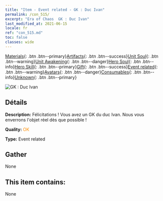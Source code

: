 ```yaml
---
title: "Item - Event related - GK : Duc Ivan"
permalink: /con_515/
excerpt: "Era of Chaos  GK : Duc Ivan"
last_modified_at: 2021-06-15
locale: fr
ref: "con_515.md"
toc: false
classes: wide
---
```

 [Materials](/ItemsFR/){: .btn .btn--primary}[Artifacts](/ItemsFR/Artifacts/){: .btn .btn--success}[Unit Soul](/ItemsFR/UnitSoul/){: .btn .btn--warning}[Unit Awakening](/ItemsFR/UnitAwakening/){: .btn .btn--danger}[Hero Soul](/ItemsFR/HeroSoul/){: .btn .btn--info}[Hero Skill](/ItemsFR/HeroSkill/){: .btn .btn--primary}[Gift](/ItemsFR/Gift/){: .btn .btn--success}[Event related](/ItemsFR/Events/){: .btn .btn--warning}[Avatars](/ItemsFR/Avatars/){: .btn .btn--danger}[Consumables](/ItemsFR/Consumables/){: .btn .btn--info}[Unknown](/ItemsFR/Unknown/){: .btn .btn--primary}

 ![GK : Duc Ivan](/images/t/i_10006.png)

## Détails
 **Description:** Félicitations ! Vous avez un GK du duc Ivan. Nous vous enverrons l'objet réel dès que possible !

 **Quality:** <span style="color: #FF8C00">OK</span>

 **Type:** Event related

## Gather

  None

## This item contains:

  None

